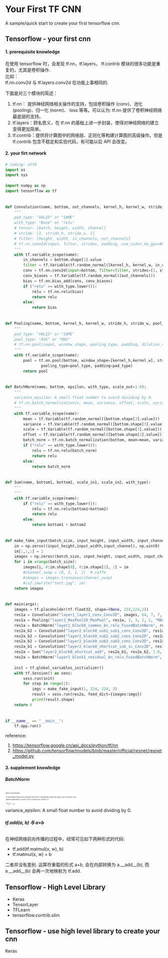 # Your First TF CNN
A sample/quick start to create your first tensorflow cnn.


## Tensorflow - your first cnn
#### 1. prerequisite knowledge
在使用 tensorflow 时，会发现 tf.nn，tf.layers， tf.contrib 模块的很多功能是重复的，尤其是卷积操作. <br>
比如：<br>
tf.nn.conv2d 与 tf.layers.conv2d 在功能上事相同的.

下面是对三个模块的简述：<br>
1. tf.nn： 提供神经网络相关操作的支持，包括卷积操作 (conv)、池化 (pooling)、归一化 (norm)、 loss 等等。可以认为: tf.nn 提供了卷积神经网络最底层的支持。
1. tf.layers：顾名思义，在 tf.nn 的基础上进一步封装，使得对神经网络的建立变得更加简单。
1. tf.contrib：提供将计算图中的网络层、正则化等构建计算图的高级操作。但是 tf.contrib 包含不稳定和实验代码，有可能以后 API 会改变。

#### 2. your firt network
```python
# coding: utf8
import os
import sys

import numpy as np
import tensorflow as tf


def Convolution(name, bottom, out_channels, kernel_h, kernel_w, stride_h, stride_w, pad_type, with_type):
	"""
	pad_type: "VALID" or "SAME"
	with_type: "None" or "relu"
	# tensor: [batch, height, width, channel]
	# stride: [1, stride_h, stride_w, 1]
	# filter: [height, width, in_channels, out_channels]
	# tf.nn.conv2d(input, filter, strides, padding, use_cudnn_on_gpu=None, data_format='NHWC', name=None)
	"""
	with tf.variable_scope(name):
		in_channels = bottom.shape[3].value
		filter = tf.Variable(tf.random_normal([kernel_h, kernel_w, in_channels, out_channels]))
		conv = tf.nn.conv2d(input=bottom, filter=filter, strides=[1, stride_h, stride_w, 1], padding=pad_type)
		conv_biases = tf.Variable(tf.random_normal([out_channels]))
		bias = tf.nn.bias_add(conv, conv_biases)
		if ("relu" == with_type.lower()):
			relu = tf.nn.relu(bias)
			return relu
		else:
			return bias


def Pooling(name, bottom, kernel_h, kernel_w, stride_h, stride_w, pool_type, pad_type):
	"""
	pad_type: "VALID" or "SAME"
	pool_type: "AVG" or "MAX"
	# tf.nn.pool(input, window_shape, pooling_type, padding, dilation_rate=None, strides=None, name=None, data_format=None)
	"""
	with tf.variable_scope(name):
		pool = tf.nn.pool(bottom, window_shape=[kernel_h,kernel_w], strides=[stride_h, stride_w],
				pooling_type=pool_type, padding=pad_type)
		return pool


def BatchNorm(name, bottom, epsilon, with_type, scale_out=1.0):
	"""
	variance_epsilon: A small float number to avoid dividing by 0.
	# tf.nn.batch_normalization(x, mean, variance, offset, scale, variance_epsilon, name=None)
	"""
	with tf.variable_scope(name):
		mean = tf.Variable(tf.random_normal([bottom.shape[3].value]))
		variance = tf.Variable(tf.random_normal([bottom.shape[3].value]))
		scale = tf.Variable(tf.random_normal([bottom.shape[3].value]))
		offset = tf.Variable(tf.random_normal([bottom.shape[3].value]))
		batch_norm = tf.nn.batch_normalization(bottom, mean=mean, variance=variance, offset=offset, scale=scale, variance_epsilon=epsilon)
		if ("relu" == with_type.lower()):
			relu = tf.nn.relu(batch_norm)
			return relu
		else:
			return batch_norm


def Sum(name, bottom1, bottom2, scale_in1, scale_in2, with_type):
	"""
	"""
	with tf.variable_scope(name):
		if ("relu" == with_type.lower()):
			relu = tf.nn.relu(bottom1+bottom2)
			return relu
		else:
			return bottom1 + bottom2


def make_fake_input(batch_size, input_height, input_width, input_channel):
	im = np.zeros((input_height,input_width,input_channel), np.uint8)
	im[:,:,:] = 1
	images = np.zeros((batch_size, input_height, input_width, input_channel), dtype=np.float32)
	for i in xrange(batch_size):
		images[i, 0:im.shape[0], 0:im.shape[1], :] = im
		#channel_swap = (0, 3, 1, 2)  # caffe
		#images = images.transpose(channel_swap)
		#cv2.imwrite("test.jpg", im)
	return images 


def main(argv):
	images = tf.placeholder(tf.float32, shape=(None, 224,224,3))
	res1a = Convolution("layer1_layer1_conv_Conv2D", images, 64, 7, 7, 2, 2, "SAME", "relu")
	res1a = Pooling("layer2_MaxPool2D_MaxPool", res1a, 3, 3, 2, 2, "MAX", "SAME")
	res1a = BatchNorm("layer2_block0_common_bn_relu_FusedBatchNorm", res1a, 0.0010000000475, "relu")
	res2a_b2 = Convolution("layer2_block0_sub1_sub1_conv_Conv2D", res1a, 64, 1, 1, 1, 1, "SAME", "relu")
	res2a_b2 = Convolution("layer2_block0_sub2_sub2_conv_Conv2D", res2a_b2, 64, 3, 3, 1, 1, "SAME", "relu")
	res2a_b2 = Convolution("layer2_block0_sub3_sub3_conv_Conv2D", res2a_b2, 256, 1, 1, 1, 1, "SAME", "none")
	res2a_b1 = Convolution("layer2_block0_shortcut_sub_sc_Conv2D", res1a, 256, 1, 1, 1, 1, "SAME", "none")
	res2a = Sum("layer2_block0_shortcut_add", res2a_b1, res2a_b2, 1.0, 1.0, "none")
	res2a = BatchNorm("layer2_block1_residual_bn_relu_FusedBatchNorm", res2a, 0.0010000000475, "relu")

	init = tf.global_variables_initializer()
	with tf.Session() as sess:
		sess.run(init)
		for step in range(1):
			imgs = make_fake_input(1, 224, 224, 3)
			result = sess.run(res2a, feed_dict={images:imgs})
			print(result.shape)
	return 0
    

if __name__ == "__main__":
	tf.app.run()
```
reference:
1. https://tensorflow.google.cn/api_docs/python/tf/nn
1. https://github.com/tensorflow/models/blob/master/official/resnet/resnet_model.py

#### 3. supplement knowledge
###### **BatchNorm**
<img src="pics/batchNorm.jpg" width="45%"> <br>
variance_epsilon: A small float number to avoid dividing by 0.

###### **tf.add(a, b) 与 a+b**
在神经网络前向传播的过程中，经常可见如下两种形式的代码:
* tf.add(tf.matmul(x, w), b)
* tf.matmul(x, w) + b

二者并没有差别. 运算符重载的形式 a+b, 会在内部转换为 a.\_\_add__(b), 而 a.\_\_add__(b) 会再一次地映射为 tf.add.

## Tensorflow - High Level Library
* Keras
* TensorLayer
* TFLearn
* tensorflow.contrib.slim


## Tensorflow - use high level library to create your cnn
Keras
```python

```
